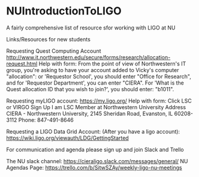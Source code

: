 # NUIntroductionToLIGO
A fairly comprehensive list of resource sfor working with LIGO at NU

Links/Resources for new students

Requesting Quest Computing Account
http://www.it.northwestern.edu/secure/forms/research/allocation-request.html
Help with form:
From the point of view of Northwestern's IT group, you're asking to have your account added to Vicky's computer "allocation":
or 'Requestor School', you should enter "Office for Research", and for 'Requestor Department', you can enter "CIERA".
For 'What is the Quest allocation ID that you wish to join?', you should enter: "b1011".

Requesting myLIGO account: 
https://my.ligo.org/
Help with form: 
Click LSC or VIRGO Sign Up
I am LSC Member at Northwestern University
Address
CIERA - Northwestern University, 2145 Sheridan Road, Evanston, IL 60208-3112
Phone:
847-491-8646

Requesting a LIGO Data Grid Account: (After you have a ligo account): 
https://wiki.ligo.org/viewauth/LDG/GettingStarted

For communication and agenda please sign up and join Slack and Trello

The NU slack channel: https://cieraligo.slack.com/messages/general/
NU Agendas Page: https://trello.com/b/SitwSZAy/weekly-ligo-nu-meetings
